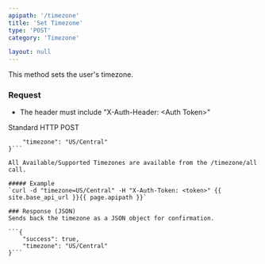 ```yaml
---
apipath: '/timezone'
title: 'Set Timezone'
type: 'POST'
category: 'Timezone'

layout: null
---
```


This method sets the user's timezone.

### Request
* The header must include "X-Auth-Header: \<Auth Token>"

Standard HTTP POST

```{
	"timezone": "US/Central"
}```

All Available/Supported Timezones are available from the /timezone/all call.

##### Example
`curl -d "timezone=US/Central" -H "X-Auth-Token: <token>" {{ site.base_api_url }}{{ page.apipath }}`

### Response (JSON)
Sends back the timezone as a JSON object for confirmation.

```{
	"success": true,
	"timezone": "US/Central"
}```
